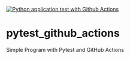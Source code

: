 [![Python application test with Github Actions](https://github.com/21chubaka/pytest_github_actions/actions/workflows/main-ci.yml/badge.svg)](https://github.com/21chubaka/pytest_github_actions/actions/workflows/main-ci.yml)

# pytest_github_actions
Simple Program with Pytest and GitHub Actions
